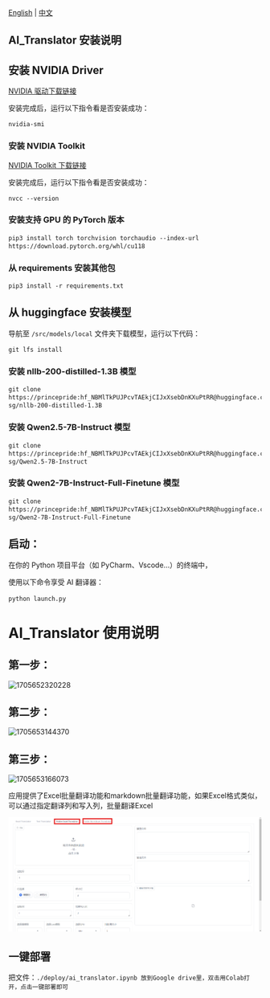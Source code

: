 [English](README.md) | [中文](README_CN.md)

## AI_Translator 安装说明

## 安装 NVIDIA Driver

[NVIDIA 驱动下载链接](https://www.nvidia.com/download/index.aspx)

安装完成后，运行以下指令看是否安装成功：

```
nvidia-smi
```

### 安装 NVIDIA Toolkit

[NVIDIA Toolkit 下载链接](https://developer.nvidia.com/cuda-downloads)

安装完成后，运行以下指令看是否安装成功：

```
nvcc --version
```

### 安装支持 GPU 的 PyTorch 版本

```
pip3 install torch torchvision torchaudio --index-url https://download.pytorch.org/whl/cu118
```

### 从 requirements 安装其他包

```
pip3 install -r requirements.txt
```

## **从 huggingface 安装模型**

导航至 `/src/models/local` 文件夹下载模型，运行以下代码：

```
git lfs install
```

### 安装 nllb-200-distilled-1.3B 模型

```
git clone https://princepride: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@huggingface.co/yonyou-sg/nllb-200-distilled-1.3B
```

### 安装 Qwen2.5-7B-Instruct 模型

```
git clone https://princepride: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@huggingface.co/yonyou-sg/Qwen2.5-7B-Instruct
```

### 安装 Qwen2-7B-Instruct-Full-Finetune  模型

```
git clone https://princepride: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@huggingface.co/yonyou-sg/Qwen2-7B-Instruct-Full-Finetune 
```

## **启动：**

在你的 Python 项目平台（如 PyCharm、Vscode...）的终端中，

使用以下命令享受 AI 翻译器：

`python launch.py`

# AI_Translator 使用说明

## 第一步：

![1705652320228](image/README_CN/1705652320228.png)

## 第二步：

![1705653144370](image/README_CN/1705653144370.png)

## 第三步：

![1705653166073](image/README_CN/1705653166073.png)

应用提供了Excel批量翻译功能和markdown批量翻译功能，如果Excel格式类似，可以通过指定翻译列和写入列，批量翻译Excel

![1731035178327](image/README/1731035178327.png)

## 一键部署

把文件：`./deploy/ai_translator.ipynb 放到Google drive里，双击用Colab打开，点击一键部署即可`
